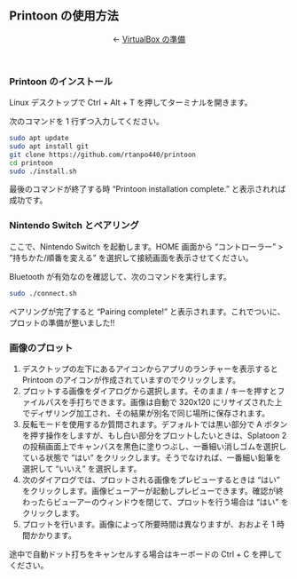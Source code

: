 ## Printoon の使用方法

<p align="center">
    ← <a href="../setup-linux/">VirtualBox の準備</a>
</p>

<br>


### Printoon のインストール

Linux デスクトップで Ctrl + Alt + T を押してターミナルを開きます。

次のコマンドを 1 行ずつ入力してください。

```bash
sudo apt update
sudo apt install git
git clone https://github.com/rtanpo440/printoon
cd printoon
sudo ./install.sh
```

最後のコマンドが終了する時 “Printoon installation complete.” と表示されれば成功です。


### Nintendo Switch とペアリング

ここで、Nintendo Switch を起動します。HOME 画面から “コントローラー” > ”持ちかた/順番を変える” を選択して接続画面を表示させてください。

Bluetooth が有効なのを確認して、次のコマンドを実行します。

```bash
sudo ./connect.sh
```

ペアリングが完了すると “Pairing complete!” と表示されます。これでついに、プロットの準備が整いました!!


### 画像のプロット

1. デスクトップの左下にあるアイコンからアプリのランチャーを表示すると Printoon のアイコンが作成されていますのでクリックします。
2. プロットする画像をダイアログから選択します。そのまま / キーを押すとファイルパスを手打ちできます。画像は自動で 320x120 にリサイズされた上でディザリング加工され、その結果が別名で同じ場所に保存されます。
3. 反転モードを使用するか質問されます。デフォルトでは黒い部分で A ボタンを押す操作をしますが、もし白い部分をプロットしたいときは、Splatoon 2 の投稿画面上でキャンバスを黒色に塗りつぶし、一番細い消しゴムを選択している状態で “はい” をクリックします。そうでなければ、一番細い鉛筆を選択して “いいえ” を選択します。
4. 次のダイアログでは、プロットされる画像をプレビューするときは “はい” をクリックします。画像ビューアーが起動しプレビューできます。確認が終わったらビューアーのウィンドウを閉じて、プロットを行う場合は “はい” をクリックします。
5. プロットを行います。画像によって所要時間は異なりますが、おおよそ 1 時間かかります。

途中で自動ドット打ちをキャンセルする場合はキーボードの Ctrl + C を押してください。
